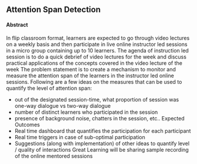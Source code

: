 ## Attention Span Detection

#### Abstract 
In flip classroom format, learners are expected to go through video lectures on a weekly basis and then participate in live online instructor led sessions in a micro group containing up to 10 learners. The agenda of instruction led session is to do a quick debrief of video lectures for the week and discuss practical applications of the concepts covered in the video lecture of the week The problem statement is to create a mechanism to monitor and measure the attention span of the learners in the instructor led online sessions. Following are a few ideas on the measures that can be used to quantify the level of attention span: 
- out of the designated session-time, what proportion of session was one-way dialogue vs two-way dialogue 
- number of distinct learners who participated in the session 
- presence of background noise, chatters in the session, etc.. Expected Outcomes 
- Real time dashboard that quantifies the participation for each participant 
- Real time triggers in case of sub-optimal participation 
- Suggestions (along with implementation) of other ideas to quantify level / quality of interactions Great Learning will be sharing sample recording of the online mentored sessions 
